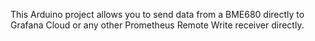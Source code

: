 This Arduino project allows you to send data from a BME680 directly to Grafana Cloud or any other Prometheus Remote Write receiver directly.
